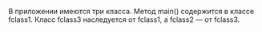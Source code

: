 В приложении имеются три класса. Метод main() содержится в классе fclass1. Класс fclass3 наследуется от fclass1, а fclass2 — от fclass3.
